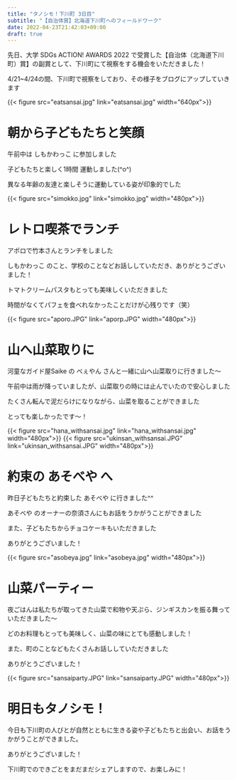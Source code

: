 ```yaml
---
title: "タノシモ！下川町 3日目"
subtitle: "【自治体賞】北海道下川町へのフィールドワーク"
date: 2022-04-23T21:42:03+09:00
draft: true
---
```

先日、大学 SDGs ACTION! AWARDS 2022 で受賞した【自治体（北海道下川町）賞】の副賞として、下川町にて視察をする機会をいただきました！

4/21~4/24の間、下川町で視察をしており、その様子をブログにアップしていきます
<!--more-->
{{< figure src="eatsansai.jpg" link="eatsansai.jpg" width="640px">}}

# 朝から子どもたちと笑顔
午前中は しもかわっこ に参加しました

子どもたちと楽しく1時間 運動しました(^o^)

異なる年齢の友達と楽しそうに運動している姿が印象的でした

{{< figure src="simokko.jpg" link="simokko.jpg" width="480px">}}

# レトロ喫茶でランチ
アポロで竹本さんとランチをしました

しもかわっこ のこと、学校のことなどお話ししていただき、ありがとうございました！

トマトクリームパスタもとっても美味しくいただきました

時間がなくてパフェを食べれなかったことだけが心残りです（笑）

{{< figure src="aporo.JPG" link="aporp.JPG" width="480px">}}

# 山へ山菜取りに
河童なガイド屋Saike の べぇやん さんと一緒に山へ山菜取りに行きました〜

午前中は雨が降っていましたが、山菜取りの時には止んでいたので安心しました

たくさん転んで泥だらけになりながら、山菜を取ることができました

とっても楽しかったです〜！

{{< figure src="hana_withsansai.jpg" link="hana_withsansai.jpg" width="480px">}}
{{< figure src="ukinsan_withsansai.JPG" link="ukinsan_withsansai.JPG" width="480px">}}

# 約束の あそべや へ
昨日子どもたちと約束した あそべや に行きました^^

あそべや のオーナーの奈須さんにもお話をうかがうことができました

また、子どもたちからチョコケーキもいただきました

ありがとうございました！

{{< figure src="asobeya.jpg" link="asobeya.jpg" width="480px">}}

# 山菜パーティー
夜ごはんは私たちが取ってきた山菜で和物や天ぷら、ジンギスカンを振る舞っていただきました〜

どのお料理もとっても美味しく、山菜の味にとても感動しました！

また、町のことなどもたくさんお話ししていただきました

ありがとうございました！

{{< figure src="sansaiparty.JPG" link="sansaiparty.JPG" width="480px">}}

# 明日もタノシモ！
今日も下川町の人びとが自然とともに生きる姿や子どもたちと出会い、お話をうかがうことができました。

ありがとうございました！

下川町でのできごとをまだまだシェアしますので、お楽しみに！

